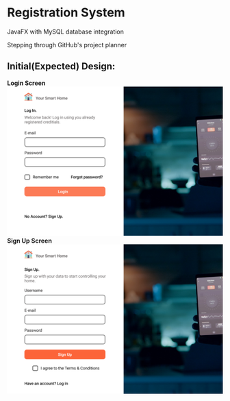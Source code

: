# Registration System
JavaFX with MySQL database integration

Stepping through GitHub's project planner

## Initial(Expected) Design:
**Login Screen**
![image](src/main/resources/com/moutasim/registrationsystem/images/login.png)
**Sign Up Screen**
![image](src/main/resources/com/moutasim/registrationsystem/images/signup.png)

